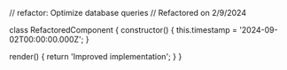 // refactor: Optimize database queries
// Refactored on 2/9/2024

class RefactoredComponent {
  constructor() {
    this.timestamp = '2024-09-02T00:00:00.000Z';
  }

  render() {
    return 'Improved implementation';
  }
}